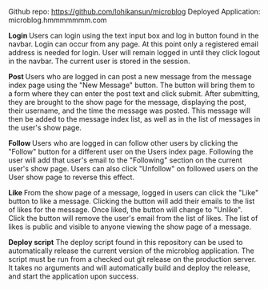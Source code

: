 Github repo: https://github.com/lohikansun/microblog
Deployed Application: microblog.hmmmmmmm.com

<strong> Login </strong>
Users can login using the text input box and log in button found in the navbar. Login can occur from any page. At this point only a registered email address is needed for login. User will remain logged in until they click logout in the navbar. The current user is stored in the session.

<strong> Post </strong>
Users who are logged in can post a new message from the message index page using the "New Message" button. The button will bring them to a form where they can enter the post text and click submit. After submitting, they are brought to the show page for the message, displaying the post, their username, and the time the message was posted. This message will then be added to the message index list, as well as in the list of messages in the user's show page.

<strong> Follow </strong>
Users who are logged in can follow other users by clicking the "Follow" button for a different user on the Users index page. Following the user will add that user's email to the "Following" section on the current user's show page. Users can also click "Unfollow" on followed users on the User show page to reverse this effect.

<strong> Like </strong>
From the show page of a message, logged in users can click the "Like" button to like a message. Clicking the button will add their emails to the list of likes for the message. Once liked, the button will change to "Unlike". Click the button will remove the user's email from the list of likes. The list of likes is public and visible to anyone viewing the show page of a message.

<strong>Deploy script</strong>
The deploy script found in this repository can be used to automatically release the current version of the microblog application. The script must be run from a checked out git release on the production server. It takes no arguments and will automatically build and deploy the release, and start the application upon success.
